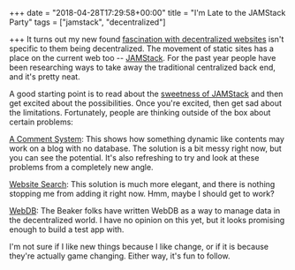 +++
date = "2018-04-28T17:29:58+00:00"
title = "I'm Late to the JAMStack Party"
tags = ["jamstack", "decentralized"]

+++
It turns out my new found [fascination with decentralized websites](http://ryancampbell.blog/blog/getting-started/) isn't specific to them being decentralized. The movement of static sites has a place on the current web too -- [JAMStack](https://jamstack.org). For the past year people have been researching ways to take away the traditional centralized back end, and it's pretty neat.

<!--more-->

A good starting point is to read about the [sweetness of JAMStack](	https://thenewstack.io/the-sweetness-of-jamstack-javascript-apis-and-markup/) and then get excited about the possibilities. Once you're excited, then get sad about the limitations. Fortunately, people are thinking outside of the box about certain problems:

[A Comment System](	https://thenewstack.io/the-sweetness-of-jamstack-javascript-apis-and-markup/): This shows how something dynamic like contents may work on a blog with no database. The solution is a bit messy right now, but you can see the potential. It's also refreshing to try and look at these problems from a completely new angle.

[Website Search](https://forestry.io/blog/search-with-algolia-in-hugo/): This solution is much more elegant, and there is nothing stopping me from adding it right now. Hmm, maybe I should get to work?

[WebDB](https://github.com/beakerbrowser/webdb): The Beaker folks have written WebDB as a way to manage data in the decentralized world. I have no opinion on this yet, but it looks promising enough to build a test app with.

I'm not sure if I like new things because I like change, or if it is because they're actually game changing. Either way, it's fun to follow.